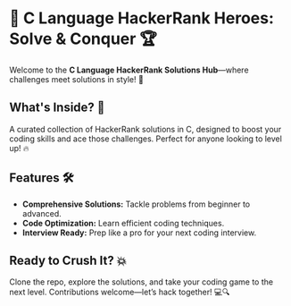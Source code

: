 
# 🚀 C Language HackerRank Heroes: Solve & Conquer 🏆

Welcome to the **C Language HackerRank Solutions Hub**—where challenges meet solutions in style! 🌟

## What's Inside? 🤔

A curated collection of HackerRank solutions in C, designed to boost your coding skills and ace those challenges. Perfect for anyone looking to level up! 🔥

## Features 🛠️

- **Comprehensive Solutions:** Tackle problems from beginner to advanced.
- **Code Optimization:** Learn efficient coding techniques.
- **Interview Ready:** Prep like a pro for your next coding interview.

## Ready to Crush It? 💥

Clone the repo, explore the solutions, and take your coding game to the next level. Contributions welcome—let’s hack together! 💻🔍
